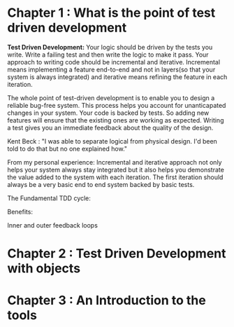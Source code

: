 # Chapter 1 : What is the point of test driven development

**Test Driven Development:** Your logic should be driven by the tests you write.
Write a failing test and then write the logic to make it pass. Your approach to writing code should be incremental 
and iterative.
Incremental means implementing a feature end-to-end and not in layers(so that your system is always integrated) and 
iterative means refining the feature in each iteration. 


The whole point of test-driven development is to enable you to design a reliable bug-free system. This process helps you
 account for unanticapated changes in your system.
Your code is backed by tests. So adding new features will ensure that the existing ones are working as expected.
Writing a test gives you an immediate feedback about the quality of the design.

Kent Beck : "I was able to separate logical from physical design. I'd been told to do that but no one explained how."


From my personal experience: Incremental and iterative approach not only helps your system always stay integrated but it 
also helps you demonstrate the value added to the system with each iteration.
The first iteration should always be a very basic end to end system backed by basic tests.

The Fundamental TDD cycle:

Benefits:

Inner and outer feedback loops

    
# Chapter 2 : Test Driven Development with objects
# Chapter 3 : An Introduction to the tools